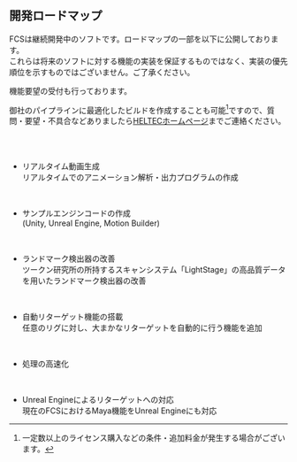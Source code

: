 ## 開発ロードマップ
FCSは継続開発中のソフトです。ロードマップの一部を以下に公開しております。  
これらは将来のソフトに対する機能の実装を保証するものではなく、実装の優先順位を示すものではございません。ご了承ください。  

機能要望の受付も行っております。

御社のパイプラインに最適化したビルドを作成することも可能[^1]ですので、質問・要望・不具合などありましたら[HELTECホームページ](https://sensing.heltec.co.jp/product/zukun-lab/fcs/)までご連絡ください。  
[^1]:一定数以上のライセンス購入などの条件・追加料金が発生する場合がございます。
<br>
<br>

- リアルタイム動画生成  
    リアルタイムでのアニメーション解析・出力プログラムの作成
<br>

- サンプルエンジンコードの作成  
    (Unity, Unreal Engine, Motion Builder)
<br>

- ランドマーク検出器の改善  
   ツークン研究所の所持するスキャンシステム「LightStage」の高品質データを用いたランドマーク検出器の改善  
<br>

- 自動リターゲット機能の搭載   
    任意のリグに対し、大まかなリターゲットを自動的に行う機能を追加  
<br>

- 処理の高速化  
<br>

- Unreal Engineによるリターゲットへの対応  
   現在のFCSにおけるMaya機能をUnreal Engineにも対応  
